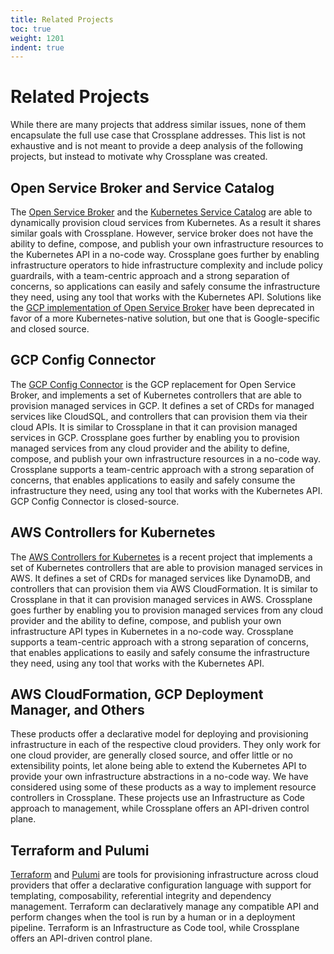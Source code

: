 ```yaml
---
title: Related Projects
toc: true
weight: 1201
indent: true
---
```


# Related Projects

While there are many projects that address similar issues, none of them
encapsulate the full use case that Crossplane addresses. This list is not
exhaustive and is not meant to provide a deep analysis of the following
projects, but instead to motivate why Crossplane was created.

## Open Service Broker and Service Catalog

The [Open Service Broker] and the [Kubernetes Service Catalog] are able to
dynamically provision cloud services from Kubernetes. As a result it shares
similar goals with Crossplane. However, service broker does not have the
ability to define, compose, and publish your own infrastructure resources to
the Kubernetes API in a no-code way. Crossplane goes further by enabling
infrastructure operators to hide infrastructure complexity and include policy
guardrails, with a team-centric approach and a strong separation of concerns,
so applications can easily and safely consume the infrastructure they need,
using any tool that works with the Kubernetes API. Solutions like the [GCP
implementation of Open Service Broker][GCP OSB] have been deprecated in favor
of a more Kubernetes-native solution, but one that is Google-specific and
closed source.

## GCP Config Connector

The [GCP Config Connector] is the GCP replacement for Open Service Broker, and
implements a set of Kubernetes controllers that are able to provision managed
services in GCP. It defines a set of CRDs for managed services like CloudSQL,
and controllers that can provision them via their cloud APIs. It is similar to
Crossplane in that it can provision managed services in GCP. Crossplane goes 
further by enabling you to provision managed services from any cloud
provider and the ability to define, compose, and publish your own
infrastructure resources in a no-code way. Crossplane supports a team-centric
approach with a strong separation of concerns, that enables applications to
easily and safely consume the infrastructure they need, using any tool that
works with the Kubernetes API. GCP Config Connector is closed-source.

## AWS Controllers for Kubernetes

The [AWS Controllers for Kubernetes] is a recent project that implements a set of
Kubernetes controllers that are able to provision managed services in AWS. It
defines a set of CRDs for managed services like DynamoDB, and controllers that
can provision them via AWS CloudFormation. It is similar to Crossplane in that
it can provision managed services in AWS. Crossplane goes further by
enabling you to provision managed services from any cloud provider and the
ability to define, compose, and publish your own infrastructure API types in
Kubernetes in a no-code way. Crossplane supports a team-centric approach with a
strong separation of concerns, that enables applications to easily and safely
consume the infrastructure they need, using any tool that works with the
Kubernetes API.

## AWS CloudFormation, GCP Deployment Manager, and Others

These products offer a declarative model for deploying and provisioning
infrastructure in each of the respective cloud providers. They only work for
one cloud provider, are generally closed source, and offer little or no
extensibility points, let alone being able to extend the Kubernetes API to
provide your own infrastructure abstractions in a no-code way. We have
considered using some of these products as a way to implement resource
controllers in Crossplane. These projects use an Infrastructure as Code
approach to management, while Crossplane offers an API-driven control plane.

## Terraform and Pulumi

[Terraform] and [Pulumi] are tools for provisioning infrastructure across cloud
providers that offer a declarative configuration language with support for
templating, composability, referential integrity and dependency management.
Terraform can declaratively manage any compatible API and perform changes when
the tool is run by a human or in a deployment pipeline. Terraform is an
Infrastructure as Code tool, while Crossplane offers an API-driven control
plane.

<!-- Named Links -->

[Open Service Broker]: https://www.openservicebrokerapi.org/
[Kubernetes Service Catalog]: https://kubernetes.io/docs/concepts/extend-kubernetes/service-catalog/
[GCP OSB]: https://cloud.google.com/kubernetes-engine/docs/concepts/google-cloud-platform-service-broker
[GCP Config Connector]: https://cloud.google.com/config-connector/docs/overview
[AWS Controllers for Kubernetes]: https://github.com/aws-controllers-k8s/community
[Terraform]: https://www.terraform.io/
[Pulumi]: https://www.pulumi.com/
